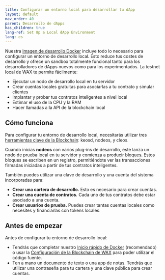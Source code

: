 ```yaml
---
title: Configurar un entorno local para desarrollar tu dApp
layout: default
nav_order: 40
parent: Desarrollo de dApps
has_children: true
lang-ref: Set Up a Local dApp Environment
lang: es
---
```


Nuestra [Imagen de desarrollo Docker](/es/dapp-development/docker-setup/) incluye todo lo necesario para configurar un entorno de desarrollo local. Esto reduce tus costes de desarrollo y ofrece un sandbox totalmente funcional tanto para los desarrolladores de dApps nuevos como para los experimentados. La testnet local de WAX te permite fácilmente:

- Ejecutar un nodo de desarrollo local en tu servidor
- Crear cuentas locales gratuitas para asociarlas a tu contrato y simular clientes
- Implantar y probar tus contratos inteligentes a nivel local
- Estimar el uso de la CPU y la RAM
- Hacer llamadas a la API de la blockchain local 

## Cómo funciona

Para configurar tu entorno de desarrollo local, necesitarás utilizar tres  [herramientas clave de la Blockchain](/es/tools/blockchain_tools): keosd, nodeos, y cleos.

<!--To get started, you'll need to use three key tools included in the [WAX Blockchain Setup](/es/dapp-development/wax-blockchain-setup/):

- **nodeos:** This is the core WAX node daemon, used to run a local node on your server. **nodeos** can be configured with various plug-ins and options.
- **keosd:** Used to store private keys. This program is automatically started when you initiate **cleos** commands and can start several instances on your local server.
- **cleos:** Used to interact with your local blockchain and manage local wallets and accounts. -->

Cuando inicias **nodeos** con varios plug-ins de desarrollo, este lanza un nodo de prueba local en tu servidor y comienza a producir bloques. Estos bloques se escriben en un registro, permitiéndote ver las transacciones firmadas iniciadas a partir de tus contratos inteligentes. 

También puedes utilizar una clave de desarrollo y una cuenta del sistema incorporadas para: 

- **Crear una cartera de desarrollo.** Esto es necesario para crear cuentas.
- **Crear una cuenta de contratos.** Cada uno de tus contratos debe estar asociado a una cuenta.
- **Crear usuarios de prueba.** Puedes crear tantas cuentas locales como necesites y financiarlas con tokens locales.

## Antes de empezar

Antes de configurar tu entorno de desarrollo local:

- Tendrás que completar nuestro [Inicio rápido de Docker](/es/dapp-development/docker-setup/) (recomendado) o usar la [Configuración de la Blockchain de WAX](/es/dapp-development/wax-blockchain-setup/) para poder utilizar el código fuente.
- Ten a mano un documento de texto o una app de notas. Tendrás que utilizar una contraseña para tu cartera y una clave pública para crear cuentas. 
